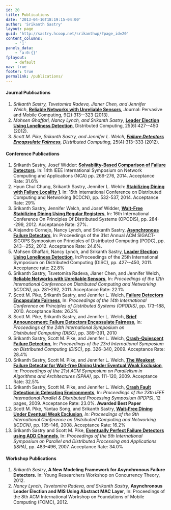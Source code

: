 ```yaml
---
id: 20
title: Publications
date: '2013-04-16T18:19:15-04:00'
author: 'Srikanth Sastry'
layout: page
guid: 'http://sastry.hcoop.net/srikanthwp/?page_id=20'
content_columns:
    - '1'
panels_data:
    - 'a:0:{}'
fplayout:
    - default
nav: true
footer: true
permalink: /publications/
---
```


<h4>Journal Publications</h4>
<ol>
	<li><em>Srikanth Sastry, Tsvetomira Radeva, Jianer Chen, and Jennifer Welch</em>, <a href="/documents/research/journal/wsnConnectivity.pdf"><strong>Reliable Networks with Unreliable Sensors</strong></a>, Journal: Pervasive and Mobile Computing, 9(2):313--323 (2013).</li>
	<li><em>Mohsen Ghaffari, Nancy Lynch, and Srikanth Sastry</em>, <a href="http://hdl.handle.net/1721.1/66224"><strong>Leader Election Using Loneliness Detection</strong></a>, Distributed Computing, 25(6):427--450 (2012).</li>
	<li><em id="__mceDel">Scott M. Pike, Srikanth Sastry, and Jennifer L. Welch, <a title="Failure Detectors Encapsulate Fairness" href="/documents/research/journal/FD_encapsulate_fairness_preprint.pdf"><strong>Failure Detectors Encapsulate Fairness</strong></a>, Distributed Computing,</em> 25(4):313–333 (2012).</li>
</ol>
<h4>Conference Publications</h4>
<ol style="list-style-type: decimal;">
	<li>Srikanth Sastry, Josef Widder: <strong><a href="http://arxiv.org/abs/1407.3286" target="_blank">Solvability-Based Comparison of Failure Detectors</a></strong>. In: 14th IEEE International Symposium on Network Computing and Applications (NCA) pp. 269-276, 2014. Acceptance Rate: 31.6%</li>
	<li>Hyun Chul Chung, Srikanth Sastry, Jennifer L. Welch: <a href="/documents/research/icdcn2014_fl1ssdining.pdf" target="_blank"><strong>Stabilizing Dining with Failure Locality 1</strong></a>. In: 15th International Conference on Distributed Computing and Networking (ICDCN), pp. 532-537, 2014. Acceptance Rate: 29%</li>
	<li>Srikanth Sastry, Jennifer Welch, and Josef Widder, <a href="/documents/research/opodis2012.pdf"><strong>Wait-Free Stabilizing Dining Using Regular Registers</strong></a>, In: 16th International Conference On Principles Of Distributed Systems (OPODIS), pp. 284--299, 2012. Acceptance Rate: 27%.</li>
	<li>Alejandro Cornejo, Nancy Lynch, and Srikanth Sastry, <a href="/documents/research/AFD-podc2012.pdf"><strong>Asynchronous Failure Detectors</strong></a>, In: Proceedings of the 31st Annual ACM SIGACT-SIGOPS Symposium on Principles of Distributed Computing (PODC), pp. 243--252, 2012. Acceptance Rate: 24.6%.</li>
	<li>Mohsen Ghaffari, Nancy Lynch, and Srikanth Sastry, <a href="http://hdl.handle.net/1721.1/66224"><strong>Leader Election Using Loneliness Detection</strong></a>, In:Proceedings of the 25th International Symposium on Distributed Computing (DISC), pp. 427--450, 2011. Acceptance rate: 22.8%</li>
	<li>Srikanth Sastry, Tsvetomira Radeva, Jianer Chen, and Jennifer Welch,<a href="/documents/research/icdcn2011.pdf"> <strong>Reliable Networks with Unreliable Sensors</strong></a>, In: <em>Proceedings of the 12th International Conference on Distributed Computing and Networking (ICDCN)</em>, pp. 281–292, 2011. Acceptance Rate: 22.1%</li>
	<li>Scott M. Pike, Srikanth Sastry, and Jennifer L. Welch, <a href="/documents/research/opodis2010.pdf"><strong>Failure Detectors Encapsulate Fairness</strong></a>, In: <em>Proceedings of the 14th International Conference on Principles of Distributed Systems (OPODIS)</em>, pp. 173–188, 2010. Acceptance Rate: 26.2%</li>
	<li>Scott M. Pike, Srikanth Sastry, and Jennifer L. Welch, <a href="/documents/research/FD_fairness_ba.pdf"><strong>Brief Announcement: Failure Detectors Encapsulate Fairness</strong></a>, In: <em>Proceedings of the 24th International Symposium on Distributed Computing (DISC)</em>, pp. 389–391, 2010</li>
	<li>Srikanth Sastry, Scott M. Pike, and Jennifer L. Welch, <a href="/documents/research/CQ-DISC09.pdf"><strong>Crash-Quiescent Failure Detection</strong></a>, In: <em>Proceedings of the 23rd International Symposium on Distributed Computing (DISC)</em>, pp. 326–340, 2009. Acceptance Rate: 28.4%</li>
	<li>Srikanth Sastry, Scott M. Pike, and Jennifer L. Welch, <a href="/documents/research/spaa09.pdf"><strong>The Weakest Failure Detector for Wait-free Dining Under Eventual Weak Exclusion</strong></a>, In: <em>Proceedings of the 21st ACM Symposium on Parallelism in Algorithms and Architectures (SPAA)</em>, pp. 111–120, 2009. Acceptance Rate: 32.5%</li>
	<li>Srikanth Sastry, Scott M. Pike, and Jennifer L. Welch, <a href="/documents/research/bichronalDP.pdf"><strong>Crash Fault Detection in Celerating Environments</strong></a>, In:<em> Proceedings of the 23th IEEE International Parallel &amp; Distributed Processing Symposium (IPDPS)</em>, 12 pages, 2009. Acceptance Rate: 23.0%. <strong>Awarded Best Paper</strong></li>
	<li>Scott M. Pike, Yantao Song, and Srikanth Sastry, <a href="/documents/research/ICDCN-2007.pdf"><strong>Wait-Free Dining Under Eventual Weak Exclusion</strong></a>, <em>In: Proceedings of the 9th International Conference on Distributed Computing and Networking (ICDCN)</em>, pp. 135–146, 2008. Acceptance Rate: 16.2%</li>
	<li>Srikanth Sastry and Scott M. Pike, <a href="/documents/research/add.pdf"><strong>Eventually Perfect Failure Detectors using ADD Channels</strong></a>, In:<em> Proceedings of the 5th International Symposium on Parallel and Distributed Processing and Applications (ISPA)</em>, pp. 483–496, 2007. Acceptance Rate: 34.0%</li>
</ol>
<h4>Workshop Publications</h4>
<ol>
	<li><em>Srikanth Sastry</em>,<strong> A New Modeling Framework for Asynchronous Failure Detectors.</strong> In: Young Researchers Workshop on Concurrency Theory, 2012.</li>
	<li><em>Nancy Lynch, Tsvetomira Radeva, and Srikanth Sastry</em>, <strong>Asynchronous Leader Election and MIS Using Abstract MAC Layer</strong>, In: Proceedings of the 8th ACM International Workshop on Foundations of Mobile Computing (FOMC), 2012.</li>
</ol>
